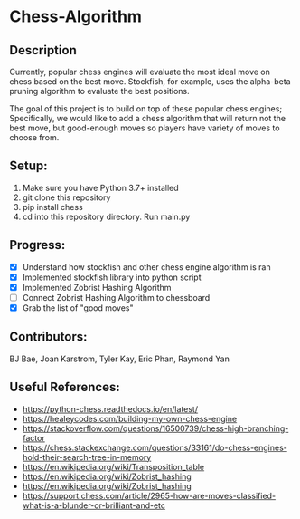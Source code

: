 # Chess-Algorithm

## Description

Currently, popular chess engines will evaluate the most ideal move on chess based on the best move. Stockfish, for example, uses the alpha-beta pruning algorithm to evaluate the best positions.

The goal of this project is to build on top of these popular chess engines; Specifically, we would like to add a chess algorithm that will return not the best move, but good-enough moves so players have variety of moves to choose from.

## Setup:

1. Make sure you have Python 3.7+ installed
2. git clone this repository
3. pip install chess
4. cd into this repository directory. Run main.py

## Progress:

- [x] Understand how stockfish and other chess engine algorithm is ran
- [x] Implemented stockfish library into python script
- [x] Implemented Zobrist Hashing Algorithm
- [ ] Connect Zobrist Hashing Algorithm to chessboard
- [x] Grab the list of "good moves"

## Contributors:

BJ Bae, Joan Karstrom, Tyler Kay, Eric Phan, Raymond Yan

## Useful References:

- https://python-chess.readthedocs.io/en/latest/
- https://healeycodes.com/building-my-own-chess-engine
- https://stackoverflow.com/questions/16500739/chess-high-branching-factor
- https://chess.stackexchange.com/questions/33161/do-chess-engines-hold-their-search-tree-in-memory
- https://en.wikipedia.org/wiki/Transposition_table
- https://en.wikipedia.org/wiki/Zobrist_hashing
- https://en.wikipedia.org/wiki/Zobrist_hashing
- https://support.chess.com/article/2965-how-are-moves-classified-what-is-a-blunder-or-brilliant-and-etc

